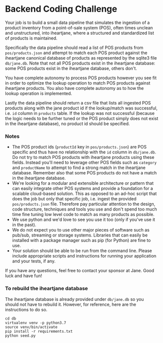 # Backend Coding Challenge

Your job is to build a small data pipeline that simulates the ingestion of a product
inventory from a point-of-sale system (POS), often times unclean and unstructured,
into iheartjane, where a structured and standardized list of products is maintained.

Specifically the data pipeline should read a list of POS products from
`pos/products.json` and attempt to match each POS product against the iheartjane
canonical database of products as represented by the sqlite3 file `db/jane.db`. Note
that not all POS products exist in the iheartjane database: some POS products exist
in the iheartjane database, others don't.

You have complete autonomy to process POS products however you see fit in order to
optimize the lookup operation to match POS products against iheartjane products. You
also have complete autonomy as to how the lookup operation is implemented.

Lastly the data pipeline should return a csv file that lists all ingested POS
products along with the jane product id if the lookup/match was successful, i.e.
`id` column in `products` table. If the lookup was not successful (because the logic
needs to be further tuned or the POS product simply does not exist in the iheartjane
database), no product id should be specified.

### Notes

- The POS product ids (`productId` key in `pos/products.json`) are POS specific and
thus have no relationship with the `id` column in `db/jane.db`. Do not try to match
POS products with iheartjane products using these fields. Instead you'll need to
leverage other POS fields such as `category` and `productName` to attempt to find a
strong match in the iheartjane database. Remember also that some POS products do
not have a match in the iheartjane database.
- We're looking for a modular and extensible architecture or pattern that can
easily integrate other POS systems and provide a foundation for a scalable
cloud-based solution. This as opposed to an ad-hoc script that does the job but
only that specific job, i.e. ingest the provided `pos/products.json` file. Therefore
pay particular attention to the design, code structure, techniques and tools you
use and don't spend too much time fine tuning low level code to match as many
products as possible.
- We use python and we'd love to see you use it too (only if you've use it in the
past).
- We do not expect you to use other major pieces of software such as pub/sub,
streaming or storage systems. Libraries that can easily be installed with a package
manager such as pip (for Python) are fine to use.
- Your solution should be able to be run from the command line. Please include
appropriate scripts and instructions for running your application and your tests,
if any.

If you have any questions, feel free to contact your sponsor at Jane. Good luck and
have fun!

### To rebuild the iheartjane database

The iheartjane database is already provided under `db/jane.db` so you should not
have to rebuild it. However, for reference, here are the instructions to do so.

```
cd db
virtualenv venv -p python3.7
source venv/bin/activate
pip install -r requirements.txt
python seed.py
```

